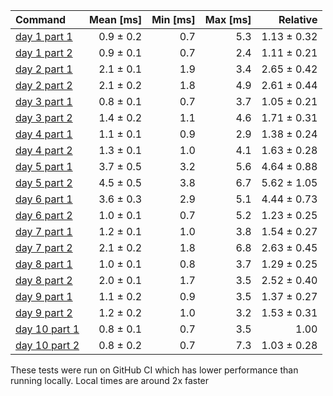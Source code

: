 | Command | Mean [ms] | Min [ms] | Max [ms] | Relative |
|:---|---:|---:|---:|---:|
| [day 1 part 1](/src/bin/day1.rs) | 0.9 ± 0.2 | 0.7 | 5.3 | 1.13 ± 0.32 |
| [day 1 part 2](/src/bin/day1.rs) | 0.9 ± 0.1 | 0.7 | 2.4 | 1.11 ± 0.21 |
| [day 2 part 1](/src/bin/day2.rs) | 2.1 ± 0.1 | 1.9 | 3.4 | 2.65 ± 0.42 |
| [day 2 part 2](/src/bin/day2.rs) | 2.1 ± 0.2 | 1.8 | 4.9 | 2.61 ± 0.44 |
| [day 3 part 1](/src/bin/day3.rs) | 0.8 ± 0.1 | 0.7 | 3.7 | 1.05 ± 0.21 |
| [day 3 part 2](/src/bin/day3.rs) | 1.4 ± 0.2 | 1.1 | 4.6 | 1.71 ± 0.31 |
| [day 4 part 1](/src/bin/day4.rs) | 1.1 ± 0.1 | 0.9 | 2.9 | 1.38 ± 0.24 |
| [day 4 part 2](/src/bin/day4.rs) | 1.3 ± 0.1 | 1.0 | 4.1 | 1.63 ± 0.28 |
| [day 5 part 1](/src/bin/day5.rs) | 3.7 ± 0.5 | 3.2 | 5.6 | 4.64 ± 0.88 |
| [day 5 part 2](/src/bin/day5.rs) | 4.5 ± 0.5 | 3.8 | 6.7 | 5.62 ± 1.05 |
| [day 6 part 1](/src/bin/day6.rs) | 3.6 ± 0.3 | 2.9 | 5.1 | 4.44 ± 0.73 |
| [day 6 part 2](/src/bin/day6.rs) | 1.0 ± 0.1 | 0.7 | 5.2 | 1.23 ± 0.25 |
| [day 7 part 1](/src/bin/day7.rs) | 1.2 ± 0.1 | 1.0 | 3.8 | 1.54 ± 0.27 |
| [day 7 part 2](/src/bin/day7.rs) | 2.1 ± 0.2 | 1.8 | 6.8 | 2.63 ± 0.45 |
| [day 8 part 1](/src/bin/day8.rs) | 1.0 ± 0.1 | 0.8 | 3.7 | 1.29 ± 0.25 |
| [day 8 part 2](/src/bin/day8.rs) | 2.0 ± 0.1 | 1.7 | 3.5 | 2.52 ± 0.40 |
| [day 9 part 1](/src/bin/day9.rs) | 1.1 ± 0.2 | 0.9 | 3.5 | 1.37 ± 0.27 |
| [day 9 part 2](/src/bin/day9.rs) | 1.2 ± 0.2 | 1.0 | 3.2 | 1.53 ± 0.31 |
| [day 10 part 1](/src/bin/day10.rs) | 0.8 ± 0.1 | 0.7 | 3.5 | 1.00 |
| [day 10 part 2](/src/bin/day10.rs) | 0.8 ± 0.2 | 0.7 | 7.3 | 1.03 ± 0.28 |

These tests were run on GitHub CI which has lower performance than running locally. Local times are around 2x faster
